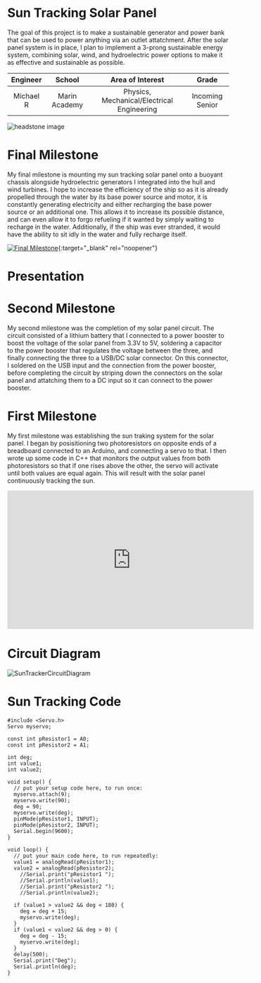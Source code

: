 ﻿# Sun Tracking Solar Panel
The goal of this project is to make a sustainable generator and power bank that can be used to power anything via an outlet attatchment. After the solar panel system is in place, I plan to implement a 3-prong sustainable energy system, combining solar, wind, and hydroelectric power options to make it as effective and sustainable as possible.

| **Engineer** | **School** | **Area of Interest** | **Grade** |
|:--:|:--:|:--:|:--:|
| Michael R | Marin Academy | Physics, Mechanical/Electrical Engineering | Incoming Senior

![headstone image](https://user-images.githubusercontent.com/88206259/129399652-92707d40-e4cf-4876-958f-25e6340f13fe.jpg)

  
# Final Milestone
My final milestone is mounting my sun tracking solar panel onto a buoyant chassis alongside hydroelectric generators I integrated into the hull and wind turbines. I hope to increase the efficiency of the ship so as it is already propelled through the water by its base power source and motor, it is constantly generating electricity and either recharging the base power source or an additional one. This allows it to increase its possible distance, and can even allow it to forgo refueling if it wanted by simply waiting to recharge in the water. Additionally, if the ship was ever stranded, it would have the ability to sit idly in the water and fully recharge itself.

[![Final Milestone]()](https://www.youtube.com/watch?v=3npqKn-eHq0){:target="_blank" rel="noopener"}

# Presentation

# Second Milestone
My second milestone was the completion of my solar panel circuit. The circuit consisted of a lithium battery that I connected to a power booster to boost the voltage of the solar panel from 3.3V to 5V, soldering a capacitor to the power booster that regulates the voltage between the three, and finally connecting the three to a USB/DC solar connector. On this connector, I soldered on the USB input and the connection from the power booster, before completing the circuit by striping down the connectors on the solar panel and attatching them to a DC input so it can connect to the power booster. 


# First Milestone
  
My first milestone was establishing the sun traking system for the solar panel. I began by posisitioning two photoresistors on opposite ends of a breadboard connected to an Arduino, and connecting a servo to that. I then wrote up some code in C++ that monitors the output values from both photoresistors so that if one rises above the other, the servo will activate until both values are equal again. This will result with the solar panel continuously tracking the sun.

<iframe width="560" height="315" src="https://www.youtube.com/embed/3npqKn-eHq0" title="YouTube video player" frameborder="0" allow="accelerometer; autoplay; clipboard-write; encrypted-media; gyroscope; picture-in-picture" allowfullscreen></iframe>

# Circuit Diagram
![SunTrackerCircuitDiagram](https://user-images.githubusercontent.com/88206259/127694933-1066e222-f0d3-40d6-a2e3-3bad213a5b66.jpg)

# Sun Tracking Code
```arduino
#include <Servo.h>
Servo myservo;

const int pResistor1 = A0;
const int pResistor2 = A1;

int deg;
int value1;
int value2;

void setup() {
  // put your setup code here, to run once:
  myservo.attach(9);
  myservo.write(90);
  deg = 90;
  myservo.write(deg);
  pinMode(pResistor1, INPUT);
  pinMode(pResistor2, INPUT);
  Serial.begin(9600);
} 

void loop() {
  // put your main code here, to run repeatedly:
  value1 = analogRead(pResistor1);
  value2 = analogRead(pResistor2);
    //Serial.print("pResistor1 ");
    //Serial.println(value1);
    //Serial.print("pResistor2 ");
    //Serial.println(value2);

  if (value1 > value2 && deg < 180) {
    deg = deg + 15;
    myservo.write(deg);
  }
  if (value1 < value2 && deg > 0) {
    deg = deg - 15;
    myservo.write(deg);
  }
  delay(500);
  Serial.print("Deg");
  Serial.println(deg);
}
```

